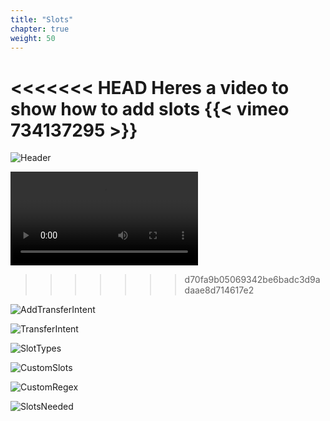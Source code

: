 ```yaml
---
title: "Slots"
chapter: true
weight: 50
---
```


<<<<<<< HEAD
Heres a video to show how to add slots
{{< vimeo 734137295 >}}
=======
![Header](/images/Slots.jpg)

![addingslot](/videos/addingSlotIntnt.mov)
>>>>>>> d70fa9b05069342be6badc3d9adaae8d714617e2


![AddTransferIntent](/images/addingslotIntnt.PNG)

![TransferIntent](/images/Transferfundsintent.PNG)

![SlotTypes](/images/SlotsnSlotTypes.PNG)

![CustomSlots](/images/CustomSlots.PNG)

![CustomRegex](/images/CustomRegex.PNG)

![SlotsNeeded](/images/SlotsNeeded.PNG)



